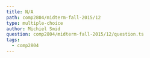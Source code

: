 ```yaml
---
title: N/A
path: comp2804/midterm-fall-2015/12
type: multiple-choice
author: Michiel Smid
question: comp2804/midterm-fall-2015/12/question.ts
tags:
  - comp2804
---
```

